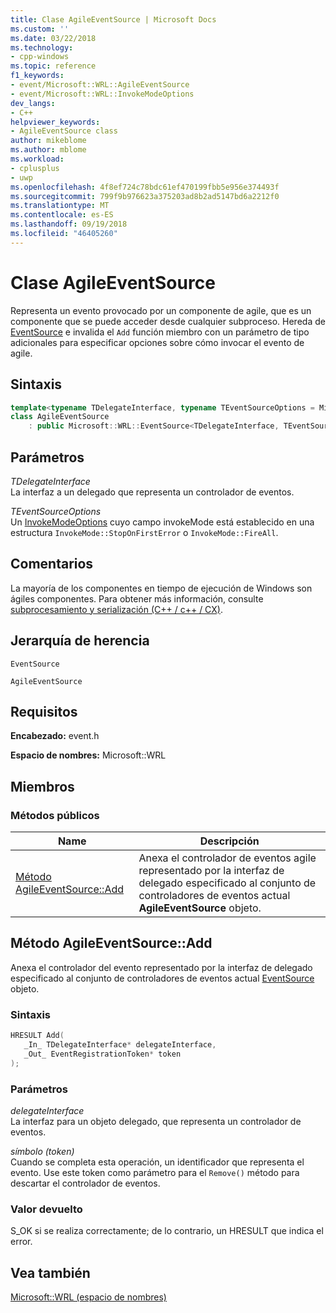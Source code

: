```yaml
---
title: Clase AgileEventSource | Microsoft Docs
ms.custom: ''
ms.date: 03/22/2018
ms.technology:
- cpp-windows
ms.topic: reference
f1_keywords:
- event/Microsoft::WRL::AgileEventSource
- event/Microsoft::WRL::InvokeModeOptions
dev_langs:
- C++
helpviewer_keywords:
- AgileEventSource class
author: mikeblome
ms.author: mblome
ms.workload:
- cplusplus
- uwp
ms.openlocfilehash: 4f8ef724c78bdc61ef470199fbb5e956e374493f
ms.sourcegitcommit: 799f9b976623a375203ad8b2ad5147bd6a2212f0
ms.translationtype: MT
ms.contentlocale: es-ES
ms.lasthandoff: 09/19/2018
ms.locfileid: "46405260"
---
```

# <a name="agileeventsource-class"></a>Clase AgileEventSource

Representa un evento provocado por un componente de agile, que es un componente que se puede acceder desde cualquier subproceso. Hereda de [EventSource](eventsource-class.md) e invalida el `Add` función miembro con un parámetro de tipo adicionales para especificar opciones sobre cómo invocar el evento de agile.

## <a name="syntax"></a>Sintaxis

```cpp
template<typename TDelegateInterface, typename TEventSourceOptions = Microsoft::WRL::InvokeModeOptions<FireAll>>
class AgileEventSource
    : public Microsoft::WRL::EventSource<TDelegateInterface, TEventSourceOptions>;
```

## <a name="parameters"></a>Parámetros

*TDelegateInterface*<br/>
La interfaz a un delegado que representa un controlador de eventos.

*TEventSourceOptions*<br/>
Un [InvokeModeOptions](invokemodeoptions-structure.md) cuyo campo invokeMode está establecido en una estructura `InvokeMode::StopOnFirstError` o `InvokeMode::FireAll`.

## <a name="remarks"></a>Comentarios

La mayoría de los componentes en tiempo de ejecución de Windows son ágiles componentes. Para obtener más información, consulte [subprocesamiento y serialización (C++ / c++ / CX)](../cppcx/threading-and-marshaling-c-cx.md).

## <a name="inheritance-hierarchy"></a>Jerarquía de herencia

`EventSource`

`AgileEventSource`

## <a name="requirements"></a>Requisitos

**Encabezado:** event.h

**Espacio de nombres:** Microsoft::WRL

## <a name="members"></a>Miembros

### <a name="public-methods"></a>Métodos públicos

|Name|Descripción|
|----------|-----------------|
|[Método AgileEventSource::Add](#add)|Anexa el controlador de eventos agile representado por la interfaz de delegado especificado al conjunto de controladores de eventos actual **AgileEventSource** objeto.|

## <a name="add"></a> Método AgileEventSource::Add

Anexa el controlador del evento representado por la interfaz de delegado especificado al conjunto de controladores de eventos actual [EventSource](eventsource-class.md) objeto.

### <a name="syntax"></a>Sintaxis

```cpp
HRESULT Add(
   _In_ TDelegateInterface* delegateInterface,
   _Out_ EventRegistrationToken* token
);
```

### <a name="parameters"></a>Parámetros

*delegateInterface*<br/>
La interfaz para un objeto delegado, que representa un controlador de eventos.

*símbolo (token)*<br/>
Cuando se completa esta operación, un identificador que representa el evento. Use este token como parámetro para el `Remove()` método para descartar el controlador de eventos.

### <a name="return-value"></a>Valor devuelto

S_OK si se realiza correctamente; de lo contrario, un HRESULT que indica el error.


## <a name="see-also"></a>Vea también

[Microsoft::WRL (espacio de nombres)](../windows/microsoft-wrl-namespace.md)